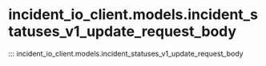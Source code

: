 # incident_io_client.models.incident_statuses_v1_update_request_body

::: incident_io_client.models.incident_statuses_v1_update_request_body
